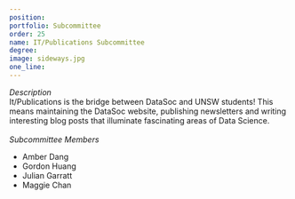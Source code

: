 ```yaml
---
position: 
portfolio: Subcommittee
order: 25
name: IT/Publications Subcommittee
degree: 
image: sideways.jpg
one_line:
---
```

*Description*
<br>
It/Publications is the bridge between DataSoc and UNSW students! This means maintaining the DataSoc website, publishing newsletters and
writing interesting blog posts that illuminate fascinating areas of Data Science.
<br><br>
*Subcommittee Members*
<br>
* Amber Dang
* Gordon Huang
* Julian Garratt
* Maggie Chan
<br><br>